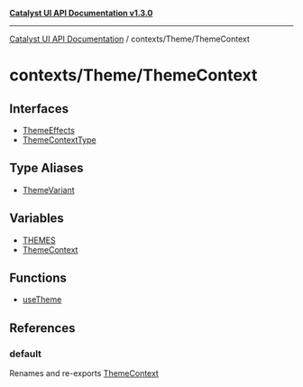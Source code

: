[**Catalyst UI API Documentation v1.3.0**](../../../README.md)

---

[Catalyst UI API Documentation](../../../README.md) / contexts/Theme/ThemeContext

# contexts/Theme/ThemeContext

## Interfaces

- [ThemeEffects](interfaces/ThemeEffects.md)
- [ThemeContextType](interfaces/ThemeContextType.md)

## Type Aliases

- [ThemeVariant](type-aliases/ThemeVariant.md)

## Variables

- [THEMES](variables/THEMES.md)
- [ThemeContext](variables/ThemeContext.md)

## Functions

- [useTheme](functions/useTheme.md)

## References

### default

Renames and re-exports [ThemeContext](variables/ThemeContext.md)
